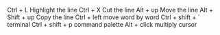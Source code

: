 Ctrl + L Highlight the line
Ctrl + X Cut the line
Alt + up Move the line
Alt + Shift + up Copy the line
Ctrl + left move word by word
Ctrl + shift + ` terminal
Ctrl + shift + p command palette
Alt + click multiply cursor
